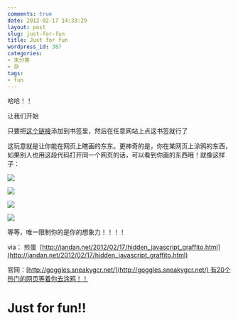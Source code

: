 ```yaml
---
comments: true
date: 2012-02-17 14:33:29
layout: post
slug: just-for-fun
title: Just for fun
wordpress_id: 387
categories:
- 未分类
- 杂
tags:
- fun
---
```


哈哈！！

让我们开始

只要把[这个链接](javascript:%20(function%20()%20{%20if%20(window.goggles%20&&%20window.goggles.active)%20{%20window.goggles.stop();%20}%20else%20{%20window.GOGGLE_SERVER='http://goggles.sneakygcr.net/page';%20var%20scr%20=%20document.createElement('script');%20scr.type%20=%20'text/javascript';%20scr.src%20=%20'http://goggles.sneakygcr.net/bookmarklet.js?rand='+Math.random();%20document.documentElement.appendChild(scr);%20}%20})();)添加到书签里，然后在任意网站上点这书签就行了

这玩意就是让你能在网页上瞎画的东东。更神奇的是，你在某网页上涂鸦的东西，如果别人也用这段代码打开同一个网页的话，可以看到你画的东西哦！就像这样子：

[![](http://xavierskip-wordpress.stor.sinaapp.com/uploads/2012/02/Snap7-494x234.jpg)](http://xavierskip-wordpress.stor.sinaapp.com/uploads/2012/02/Snap7.jpg)

[![](http://xavierskip-wordpress.stor.sinaapp.com/uploads/2012/02/Snap6-494x234.jpg)](http://xavierskip-wordpress.stor.sinaapp.com/uploads/2012/02/Snap6.jpg)



[![](http://xavierskip-wordpress.stor.sinaapp.com/uploads/2012/02/Snap5-494x234.jpg)](http://xavierskip-wordpress.stor.sinaapp.com/uploads/2012/02/Snap5.jpg)

[![](http://xavierskip-wordpress.stor.sinaapp.com/uploads/2012/02/Snap4-494x234.jpg)](http://xavierskip-wordpress.stor.sinaapp.com/uploads/2012/02/Snap4.jpg)

等等，唯一限制你的是你的想象力！！！！

via： 煎蛋  [http://jandan.net/2012/02/17/hidden_javascript_graffito.html](http://jandan.net/2012/02/17/hidden_javascript_graffito.html)

官网：[http://goggles.sneakygcr.net/](http://goggles.sneakygcr.net/) 有20个热门的网页等着你去涂鸦！！














# Just for fun!!
